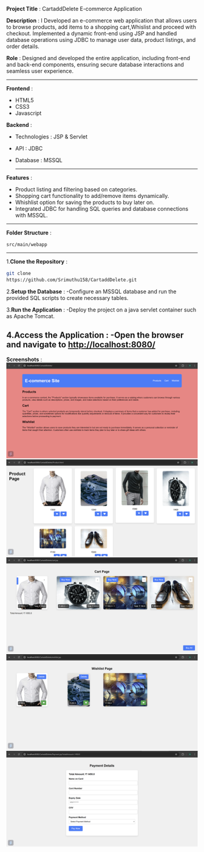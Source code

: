 **Project Title** : CartaddDelete E-commerce Application

**Description** : I Developed an e-commerce web application that allows users to browse products, add items to a shopping cart,Whislist and proceed with checkout. Implemented a dynamic front-end using JSP and handled database operations using JDBC to manage user data, product listings, and order details.

**Role** : Designed and developed the entire application, including front-end and back-end components, ensuring secure database interactions and seamless user experience.

---

**Frontend** : 
- HTML5
- CSS3
- Javascript

**Backend** :
- Technologies : JSP & Servlet
- API : JDBC
- Database : MSSQL

  ---

**Features** :
- Product listing and filtering based on categories.
- Shopping cart functionality to add/remove items dynamically.
- Whishlist option for saving the products to buy later on.
-  Integrated JDBC for handling SQL queries and database connections with MSSQL.

---

**Folder Structure** :
```
src/main/webapp
```
---

1.**Clone the Repository** :

```bash
git clone
https://github.com/Srimuthu158/CartaddDelete.git
```
2.**Setup the Database** :
-Configure an MSSQL database and run the provided SQL scripts to create necessary tables.

3.**Run the Application** :
-Deploy the project on a java servlet container such as Apache Tomcat.

4.**Access the Application** :
-Open the browser and navigate to [http://localhost:8080/](http://localhost:8080/CartaddDelete/)
---

**Screenshots** :
![](https://github.com/Srimuthu158/CartaddDelete/blob/main/Screenshot%20(1).png?raw=true)
![](https://github.com/Srimuthu158/CartaddDelete/blob/main/Screenshot%20(8).png?raw=true)
![](https://github.com/Srimuthu158/CartaddDelete/blob/main/Screenshot%20(9).png?raw=true)
![](https://github.com/Srimuthu158/CartaddDelete/blob/main/Screenshot%20(10).png?raw=true)
![](https://github.com/Srimuthu158/CartaddDelete/blob/main/Screenshot%20(5).png?raw=true)
